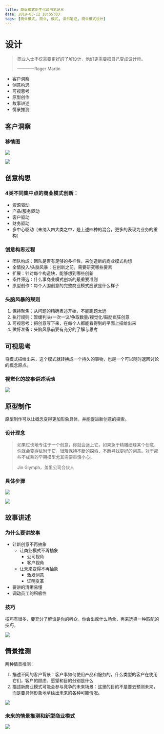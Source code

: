 ```yaml
---
title: 商业模式新生代读书笔记三
date: 2019-03-12 10:55:03
tags: [商业模式, 商业, 模式, 读书笔记, 商业模式设计]
---
```


# 设计

> 商业人士不仅需要更好的了解设计，他们更需要把自己变成设计师。
> 
> ————Roger Martin

- 客户洞察
- 创意构思
- 可视思考
- 原型创作
- 故事讲述
- 情景推测

## 客户洞察

### 移情图

![](https://raw.githubusercontent.com/imonce/imgs/master/20190312095617.png)

![](https://raw.githubusercontent.com/imonce/imgs/master/20190312095837.png)

## 创意构思

### 4类不同集中点的商业模式创新：

- 资源驱动
- 产品/服务驱动
- 客户驱动
- 财务驱动
- 多中心驱动（未纳入四大类之中，是上述四种的混合，更多的表现为业务的重构）

### 创意构思过程

- 团队构成：团队是否有足够的多样性，来创造新的商业模式构想
- 全情投入/头脑风暴：在创新之前，需要研究哪些要素
- 扩展：针对每个构造块，能够想到哪些创新
- 条件筛选：什么事商业模式创新的最重要准则
- 原型创作：每个入围创意的完整商业模式应该是什么样子

### 头脑风暴的规则

1. 保持聚焦：从问题的精确表述开始，不能跑题太远
2. 执行规则：暂缓判决/一次一议/争取数量/视觉化/鼓励疯狂创意
3. 可视思考：把创意写下来，在每个人都能看得到的平面上描绘出来
4. 做好准备：头脑风暴前要有充分的了解与思考

## 可视思考

将模式描绘出来，这个模式就转换成一个持久的事物，也是一个可以随时返回讨论的概念原点。

### 视觉化的故事讲述活动

![](https://raw.githubusercontent.com/imonce/imgs/master/20190312103823.png)

## 原型制作

原型制作可以让概念变得更加形象具体，并能促进新创意的探索。

### 设计理念

> 如果过快地专注于一个创意，你就会迷上它。如果急于精雕细琢某个创意，你就会变得依附于它，很难保持不断的探索、不断寻找更好的创意。对于那些不成熟的早期模型尤其需要审慎小心。
> 
> Jin Glymph，盖里公司合伙人

### 具体步骤

![](https://raw.githubusercontent.com/imonce/imgs/master/20190312104405.png)

![](https://raw.githubusercontent.com/imonce/imgs/master/20190312104445.png)

## 故事讲述

### 为什么要讲故事

- 让新创意不再抽象
	- 让商业模式不再抽象
		- 公司视角
		- 客户视角
	- 让未来变得不再抽象
		- 激发创意
		- 证明变革
- 要讲的清晰易懂
- 调动员工的积极性

### 技巧

技巧有很多，要充分了解谁是你的听众，你会出席什么场合，再来选择一种匹配的技巧。

![](https://raw.githubusercontent.com/imonce/imgs/master/20190312104836.png)

## 情景推测

两种情景推测：

1. 描述不同的客户背景：客户事如何使用产品和服务的，什么类型的客户在使用它们，客户的顾虑、愿望和目的分别是什么
2. 描述新商业模式可能会参与竞争的未来场景：这里的目的不是要去预测未来，而是要具体形象地草绘出未来的各种可能情况。

![](https://raw.githubusercontent.com/imonce/imgs/master/20190312105228.png)

### 未来的情景推测和新型商业模式

![](https://raw.githubusercontent.com/imonce/imgs/master/20190312105336.png)